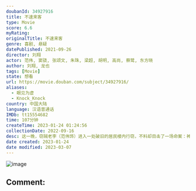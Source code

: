 ```yaml
---
doubanId: 34927916
title: 不速来客
type: Movie
score: 6.6
myRating: 
originalTitle: 不速来客
genre: 喜剧, 悬疑
datePublished: 2021-09-26
director: 刘翔
actor: 范伟, 窦骁, 张颂文, 朱珠, 梁超, 胡明, 高尚, 蔡鹭, 东方晓
author: 刘翔, 龙也
tags: [Movie]
state: 想看
url: https://movie.douban.com/subject/34927916/
aliases:
  - 眼见为虚
  - Knock_Knock
country: 中国大陆
language: 汉语普通话
IMDb: tt15554682
time: 107分钟
createTime: 2023-01-24 01:24:56
collectionDate: 2022-09-16
desc: 这一晚，窃贼老李（范伟饰）进入一处破旧的居民楼内行窃，不料却目击了一场命案：神秘女子（朱珠饰）离奇被杀，就在老李拼命制伏凶手阎正（张颂文饰）之际，外卖员马明亮（窦骁饰）突然也莫名其妙地出现在这...
date created: 2023-01-24
date modified: 2023-03-07
---
```


![image](p2687924214.jpg)

Comment:
---
